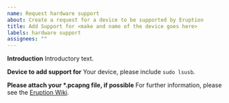 ```yaml
---
name: Request hardware support
about: Create a request for a device to be supported by Eruption
title: Add Support for <make and name of the device goes here>
labels: hardware support
assignees: ""
---
```


**Introduction**
Introductory text.

**Device to add support for**
Your device, please include `sudo lsusb`.

**Please attach your \*.pcapng file, if possible**
For further information, please see the [Eruption Wiki](https://github.com/eruption-project/eruption/wiki).
